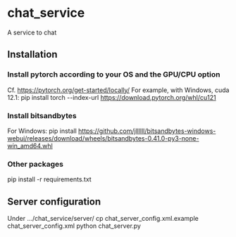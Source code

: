 # chat_service
A service to chat

## Installation
### Install pytorch according to your OS and the GPU/CPU option
Cf. https://pytorch.org/get-started/locally/
For example, with Windows, cuda 12.1:
pip install torch --index-url https://download.pytorch.org/whl/cu121

### Install bitsandbytes
For Windows:
pip install https://github.com/jllllll/bitsandbytes-windows-webui/releases/download/wheels/bitsandbytes-0.41.0-py3-none-win_amd64.whl

### Other packages
pip install -r requirements.txt

## Server configuration
Under .../chat_service/server/
   cp chat_server_config.xml.example chat_server_config.xml
   python chat_server.py
